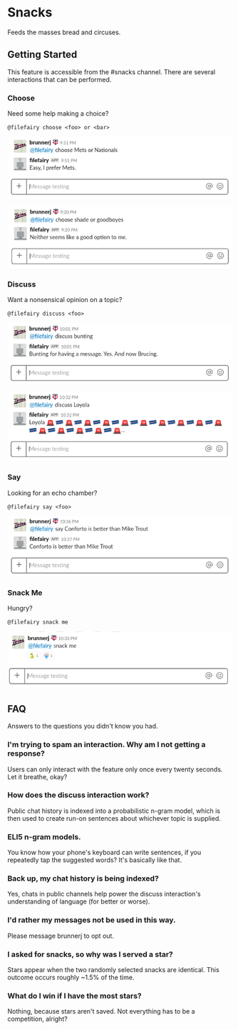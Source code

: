 # Snacks

Feeds the masses bread and circuses.

## Getting Started

This feature is accessible from the #snacks channel. There are several
interactions that can be performed.

### Choose

Need some help making a choice?

```
@filefairy choose <foo> or <bar>
```

![Example](images/snacks_choose_mets.png?raw=true)

![Example](images/snacks_choose_shade.png?raw=true)

### Discuss

Want a nonsensical opinion on a topic?

```
@filefairy discuss <foo>
```

![Example](images/snacks_discuss_bunting.png?raw=true)

![Example](images/snacks_discuss_loyola.png?raw=true)

### Say

Looking for an echo chamber?

```
@filefairy say <foo>
```

![Example](images/snacks_say.png?raw=true)

### Snack Me

Hungry?

```
@filefairy snack me
```

![Example](images/snacks_snack_me.png?raw=true)

## FAQ

Answers to the questions you didn't know you had.

### I'm trying to spam an interaction. Why am I not getting a response?

Users can only interact with the feature only once every twenty seconds. Let it
breathe, okay?

### How does the discuss interaction work?

Public chat history is indexed into a probabilistic n-gram model, which is then 
used to create run-on sentences about whichever topic is supplied.

### ELI5 n-gram models.
You know how your phone's keyboard can write sentences, if you repeatedly tap
the suggested words? It's basically like that.

### Back up, my chat history is being indexed?

Yes, chats in public channels help power the discuss interaction's understanding
of language (for better or worse).

### I'd rather my messages not be used in this way.
Please message brunnerj to opt out.

### I asked for snacks, so why was I served a star?

Stars appear when the two randomly selected snacks are identical. This outcome
occurs roughly ~1.5% of the time.

### What do I win if I have the most stars?

Nothing, because stars aren't saved. Not everything has to be a competition,
alright?
